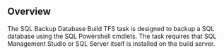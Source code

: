## Overview
The SQL Backup Database Build TFS task is designed to backup a SQL database using the SQL Powershell cmdlets. The task requires that SQL Management Studio or SQL Server itself is installed on the build server. 
